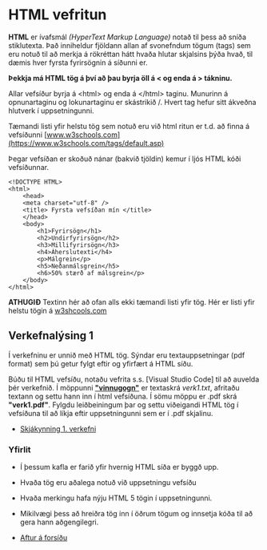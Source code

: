 # HTML vefritun  

**HTML** er ívafsmál _(HyperText Markup Language)_  notað til þess að sníða stiklutexta.  Það inniheldur fjöldann allan af svonefndum tögum (tags) sem eru notuð til að merkja á rökréttan hátt hvaða hlutar skjalsins þýða hvað, til dæmis hver fyrsta fyrirsögnin á síðunni er.

**Þekkja má HTML tög á því að þau byrja öll á   <  og enda á  > tákninu.**

Allar vefsíður byrja á &lt;html> og enda á &lt;/html> taginu.  Munurinn á opnunartaginu og lokunartaginu er skástrikið /.  Hvert tag hefur sitt ákveðna hlutverk í uppsetningunni.

Tæmandi listi yfir helstu tög sem notuð eru við html ritun er t.d. að finna á vefsíðunni [www.w3schools.com](https://www.w3schools.com/tags/default.asp)

Þegar vefsíðan er skoðuð nánar (bakvið tjöldin) kemur í  ljós HTML kóði vefsíðunnar.

```
<!DOCTYPE HTML>
<html>  
	<head>  
	<meta charset="utf-8" /> 
	<title> Fyrsta vefsíðan mín </title>  
	</head>  
	<body>  
		<h1>Fyrirsögn</h1>
		<h2>Undirfyrirsögn</h2>
		<h3>Millifyrirsögn</h3>
		<h4>Áherslutexti</h4>
		<p>Málgrein</p>
		<h5>Neðanmálsgrein</h5>
		<h6>50% stærð af málsgrein</p>
	</body>  
</html>  

```

**ATHUGIÐ** Textinn hér að ofan alls ekki tæmandi listi yfir tög. Hér er listi yfir helstu tögin á [w3shcools.com](https://www.w3schools.com/tags/default.asp)

## Verkefnalýsing 1

Í verkefninu er unnið með HTML tög. Sýndar eru textauppsetningar (pdf format) sem þú getur fylgt eftir og yfirfært á HTML síðu.

Búðu til HTML vefsíðu, notaðu vefrita s.s. [Visual Studio Code] til að auvelda þér verkefnið. 
Í möppunni [**"vinnugogn"**](https://github.com/GJG/Vefhonnun/tree/master/Verkefni1-HTML/vinnugogn) er textaskrá *verk1.txt*, afritaðu textann og settu hann inn í html vefsíðuna. Í sömu möppu er .pdf skrá **"verk1.pdf"**. Fylgdu leiðbeiningum þar og settu viðeigandi HTML tög í vefsíðuna til að líkja eftir uppsetningunni sem er í .pdf skjalinu. 

* [Skjákynning 1. verkefni](https://gjg.github.io/Vefhonnun/)

### Yfirlit

* Í þessum kafla er farið yfir hvernig HTML síða er byggð upp.
* Hvaða tög eru aðalega notuð við uppsetningu vefsíðu
* Hvaða merkingu hafa nýju HTML 5 tögin í uppsetningunni.
* Mikilvægi þess að hreiðra tög inn í öðrum tögum og innsetja kóða til að gera hann aðgengilegri.  

* [Aftur á forsíðu](https://github.com/GJG/Vefhonnun)